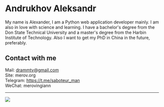 # Andrukhov Aleksandr
My name is Alexander, I am a Python web application developer mainly. I am also in love with science and learning. I have a bachelor's degree from the Don State Technical University and a master's degree from the Harbin Institute of Technology. Also I want to get my PhD in China in the future, preferably.

## Contact with me

Mail: drammtv@gmail.com<br/>
Site: merov.org<br/>
Telegram: https://t.me/saboteur_man<br/>
WeChat: merovingiann<br/>
<hr>
<img align="left" src="https://www.codewars.com/users/AlertRED/badges/large" />
